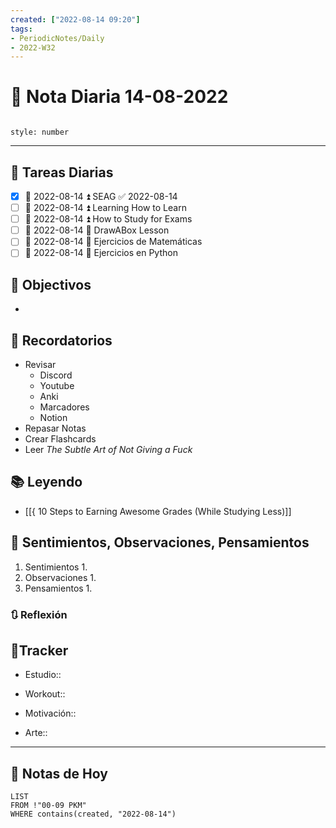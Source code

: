 ```yaml
---
created: ["2022-08-14 09:20"]
tags:
- PeriodicNotes/Daily
- 2022-W32
---
```


# 📅 Nota Diaria 14-08-2022
```toc

style: number

```

---
## 🔷 Tareas Diarias
- [x] 📅 2022-08-14 ⏫ SEAG ✅ 2022-08-14
- [ ] 📅 2022-08-14 ⏫ Learning How to Learn
- [ ] 📅 2022-08-14 ⏫ How to Study for Exams
- [ ] 📅 2022-08-14 🔼 DrawABox Lesson
- [ ] 📅 2022-08-14 🔽 Ejercicios de Matemáticas
- [ ] 📅 2022-08-14 🔽 Ejercicios en Python

## 🎯 Objectivos
- 
## 📕 Recordatorios
- Revisar
	- Discord
	- Youtube
	- Anki
	- Marcadores
	- Notion
- Repasar Notas
- Crear Flashcards
- Leer *The Subtle Art of Not Giving a Fuck*

## 📚 Leyendo
- [[{ 10 Steps to Earning Awesome Grades (While Studying Less)]]
## 💬 Sentimientos, Observaciones, Pensamientos 
1. Sentimientos
	1. 
2. Observaciones
	1. 
3. Pensamientos
	1. 
### 🔃 Reflexión

## 🔷Tracker

- Estudio::

- Workout::

- Motivación::

- Arte::
---

## 📅 Notas de Hoy
```dataview
LIST 
FROM !"00-09 PKM" 
WHERE contains(created, "2022-08-14")
```